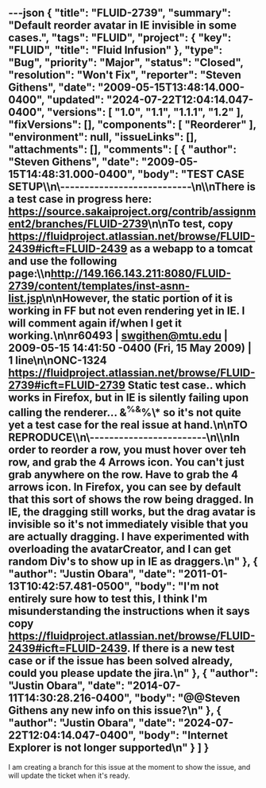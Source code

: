 ---json
{
  "title": "FLUID-2739",
  "summary": "Default reorder avatar in IE invisible in some cases.",
  "tags": "FLUID",
  "project": {
    "key": "FLUID",
    "title": "Fluid Infusion"
  },
  "type": "Bug",
  "priority": "Major",
  "status": "Closed",
  "resolution": "Won't Fix",
  "reporter": "Steven Githens",
  "date": "2009-05-15T13:48:14.000-0400",
  "updated": "2024-07-22T12:04:14.047-0400",
  "versions": [
    "1.0",
    "1.1",
    "1.1.1",
    "1.2"
  ],
  "fixVersions": [],
  "components": [
    "Reorderer"
  ],
  "environment": null,
  "issueLinks": [],
  "attachments": [],
  "comments": [
    {
      "author": "Steven Githens",
      "date": "2009-05-15T14:48:31.000-0400",
      "body": "TEST CASE SETUP\\\n\\---------------------------\n\\\nThere is a test case in progress here:  <https://source.sakaiproject.org/contrib/assignment2/branches/FLUID-2739>\n\nTo test, copy <https://fluidproject.atlassian.net/browse/FLUID-2439#icft=FLUID-2439> as a webapp to a tomcat and use the following page:\\\n<http://149.166.143.211:8080/FLUID-2739/content/templates/inst-asnn-list.jsp>\n\nHowever, the static portion of it is working in FF but not even rendering yet in IE.  I will comment again if/when I get it working.\n\nr60493 | swgithen@mtu.edu | 2009-05-15 14:41:50 -0400 (Fri, 15 May 2009) | 1 line\n\nONC-1324 <https://fluidproject.atlassian.net/browse/FLUID-2739#icft=FLUID-2739> Static test case.. which works in Firefox, but in IE is silently failing upon calling the renderer... &<sup>%&</sup>%\\* so it's not quite yet a test case for the real issue at hand.\n\nTO REPRODUCE\\\n\\------------------------\n\\\nIn order to reorder a row, you must hover over teh row, and grab the 4 Arrows icon.  You can't just grab anywhere on the row.  Have to grab the 4 arrows icon.  In Firefox, you can see by default that this sort of shows the row being dragged. In IE, the dragging still works, but the drag avatar is invisible so it's not immediately visible that you are actually dragging.  I have experimented with overloading the avatarCreator, and I can get random Div's to show up in IE as draggers.\n"
    },
    {
      "author": "Justin Obara",
      "date": "2011-01-13T10:42:57.481-0500",
      "body": "I'm not entirely sure how to test this, I think I'm misunderstanding the instructions when it says copy <https://fluidproject.atlassian.net/browse/FLUID-2439#icft=FLUID-2439>. If there is a new test case or if the issue has been solved already, could you please update the jira.\n"
    },
    {
      "author": "Justin Obara",
      "date": "2014-07-11T14:30:28.216-0400",
      "body": "@@Steven Githens any new info on this issue?\n"
    },
    {
      "author": "Justin Obara",
      "date": "2024-07-22T12:04:14.047-0400",
      "body": "Internet Explorer is not longer supported\n"
    }
  ]
}
---
I am creating a branch for this issue at the moment to show the issue, and will update the ticket when it's ready.

        